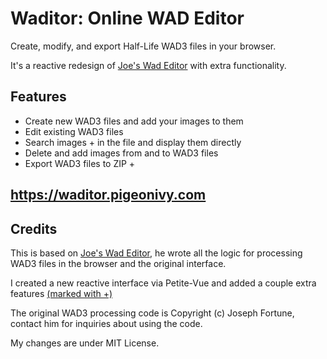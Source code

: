 # Waditor: Online WAD Editor

Create, modify, and export Half-Life WAD3 files in your browser.

It's a reactive redesign of [Joe's Wad Editor](http://j0e.io/tools/wad-editor) with extra functionality.

## Features

- Create new WAD3 files and add your images to them
- Edit existing WAD3 files
- Search images + in the file and display them directly 
- Delete and add images from and to WAD3 files
- Export WAD3 files to ZIP +

## https://waditor.pigeonivy.com

## Credits

This is based on [Joe's Wad Editor](https://github.com/josephfortune/wad-editor/), he wrote all the logic for processing WAD3 files in the browser and the original interface.

I created a new reactive interface via Petite-Vue and added a couple extra features [(marked with +)](##features)

The original WAD3 processing code is Copyright (c) Joseph Fortune, contact him for inquiries about using the code.

My changes are under MIT License.
